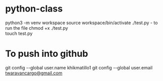 # python-class

python3 -m venv workspace 
source workspace/bin/activate
./test.py - to run the file 
chmod +x ./test.py  
touch test.py


# To push into github
git config --global user.name khikmatillo1 
git config --global user.email twaravancargo@gmail.com